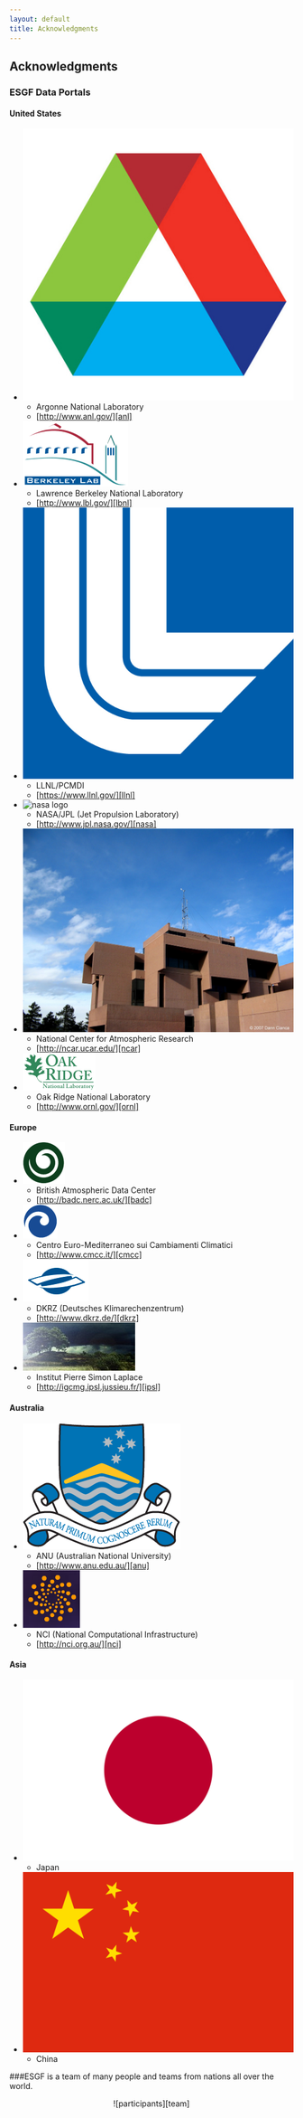 ```yaml
---
layout: default
title: Acknowledgments 
---
```


<style type="text/css">
  h4 {
    width: 100%;
  }
  div.container > ul > li {
    background: #eee;
    color:      #333;
    display:    inline-block;
    margin:     1em 1em;
    overflow:   hidden;
    padding:    1em 2em 1em 10em;
    position:   relative;
    text-align: right;
    width:      30%;
  }
  div.container > ul > li:before {
    border-width:       0 16px 16px 0;
    border-style:       solid;
    border-color:       #fff #fff #f5f5f5 #f5f5f5;
    background:         black;
    box-shadow:         0 1px 1px rgba(0,0,0,0.2), -1px 1px 1px rgba(0,0,0,0.1);
    -webkit-box-shadow: 0 1px 1px rgba(0,0,0,0.2), -1px 1px 1px rgba(0,0,0,0.1);
    -moz-box-shadow:    0 1px 1px rgba(0,0,0,0.2), -1px 1px 1px rgba(0,0,0,0.1);
    content:            "";
    display:            block;
    position:           absolute;
    right:              0;
    top:                0;
    width:              0;
  }
  div.container > ul > li > ul > li {
    list-style-type: none;
  }
  div.container > ul > li > img {
    background-color: white;
    position:         absolute;
    left:             0;
    top:              0;
    height:           100%;
  }
</style>

## Acknowledgments

### ESGF Data Portals

#### United States

* ![ANL logo][]
    * Argonne National Laboratory
    * [http://www.anl.gov/][anl]
* ![LBNL logo][]
    * Lawrence Berkeley National Laboratory
    * [http://www.lbl.gov/][lbnl]
* ![LLNL logo][]
    * LLNL/PCMDI
    * [https://www.llnl.gov/][llnl]
* ![nasa logo][]
    * NASA/JPL (Jet Propulsion Laboratory)
    * [http://www.jpl.nasa.gov/][nasa]
* ![NCAR logo][]
    * National Center for Atmospheric Research
    * [http://ncar.ucar.edu/][ncar]
* ![ORNL logo][]
    * Oak Ridge National Laboratory
    * [http://www.ornl.gov/][ornl]

#### Europe

* ![BADC logo][]
    * British Atmospheric Data Center
    * [http://badc.nerc.ac.uk/][badc]
* ![CMCC logo][]
    * Centro Euro-Mediterraneo sui Cambiamenti Climatici
    * [http://www.cmcc.it/][cmcc]
* ![DKRZ logo][]
    * DKRZ (Deutsches Klimarechenzentrum)
    * [http://www.dkrz.de/][dkrz]
* ![IPSL logo][]
    * Institut Pierre Simon Laplace
    * [http://igcmg.ipsl.jussieu.fr/][ipsl]

#### Australia

* ![ANU logo][]
    * ANU (Australian National University)
    * [http://www.anu.edu.au/][anu]
* ![NCI logo][]
    * NCI (National Computational Infrastructure)
    * [http://nci.org.au/][nci]

#### Asia

* ![Japan logo][]
    * Japan
* ![China logo][]
    * China

###ESGF is a team of many people and teams from nations all over the world.

<center>
![participants][team]
</center>

[team]: media/images/ESGF_Participants.png
[anl]:  http://www.anl.gov/
[lbnl]: http://www.lbl.gov/
[llnl]: https://www.llnl.gov/
[nasa]: http://www.nasa.gov/
[ncar]: http://ncar.ucar.edu/
[ornl]: http://www.ornl.gov/
[badc]: http://badc.nerc.ac.uk/
[cmcc]: http://www.cmcc.it/
[dkrz]: http://www.dkrz.de/
[ipsl]: http://igcmg.ipsl.jussieu.fr/
[anu]:  http://www.anu.edu.au/
[nci]:  http://nci.org.au/

[anl logo]:   media/images/anl.jpg
[lbnl logo]:  media/images/lbnl.svg
[llnl logo]:  media/images/llnl.jpg
[nasa logo]:  media/images/nasa.svg
[ncar logo]:  media/images/ncar.jpg
[ornl logo]:  media/images/ornl.svg
[badc logo]:  media/images/badc.png
[cmcc logo]:  media/images/cmcc.png
[dkrz logo]:  media/images/dkrz.png
[ipsl logo]:  media/images/ipsl.jpg
[japan logo]: media/images/japan.svg
[china logo]: media/images/china.svg
[anu logo]:   media/images/anu.png
[nci logo]:   media/images/nci.png

